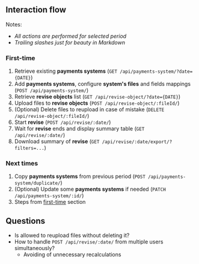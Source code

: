 ## Interaction flow

Notes:

- _All actions are performed for selected period_
- _Trailing slashes just for beauty in Markdown_

### First-time

1. Retrieve existing **payments systems** (`GET /api/payments-system/?date={DATE}`)
2. Add **payments systems**, configure **system's files** and fields mappings (`POST /api/payments-system/`)
3. Retrieve **revise objects** list (`GET /api/revise-object/?date={DATE}`)
4. Upload files to **revise objects** (`POST /api/revise-object/:fileId/`)
5. (Optional) Delete files to reupload in case of mistake (`DELETE /api/revise-object/:fileId/`)
6. Start **revise** (`POST /api/revise/:date/`)
7. Wait for **revise** ends and display summary table (`GET /api/revise/:date/`)
8. Download summary of **revise** (`GET /api/revise/:date/export/?filters=...`)

### Next times

1. Copy **payments systems** from previous period (`POST /api/payments-system/duplicate/`)
2. (Optional) Update some **payments systems** if needed (`PATCH /api/payments-system/:id/`)
3. Steps from [first-time](#first-time) section

## Questions

- Is allowed to reupload files without deleting it?
- How to handle `POST /api/revise/:date/` from multiple users simultaneously?
  - Avoiding of unnecessary recalculations

